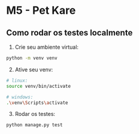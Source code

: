 # M5 - Pet Kare

## Como rodar os testes localmente

1. Crie seu ambiente virtual:
```bash
python -m venv venv
```

2. Ative seu venv:
```bash
# linux:
source venv/bin/activate

# windows:
.\venv\Scripts\activate
```

3. Rodar os testes:
```shell
python manage.py test
```


